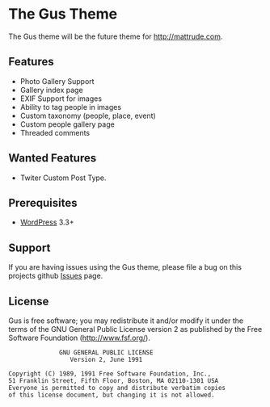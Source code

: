 # The Gus Theme

The Gus theme will be the future theme for http://mattrude.com.

## Features

* Photo Gallery Support
* Gallery index page
* EXIF Support for images
* Ability to tag people in images
* Custom taxonomy (people, place, event)
* Custom people gallery page
* Threaded comments

## Wanted Features

* Twiter Custom Post Type.

## Prerequisites
* [WordPress](http://wordpress.org) 3.3+

## Support
If you are having issues using the Gus theme, please file a bug on this projects github [Issues](https://github.com/mattrude/wp-theme-gus/issues) page.

## License
Gus is free software; you may redistribute it and/or modify it under the terms of the GNU General Public License version 2 as published by the Free Software Foundation (http://www.fsf.org/).

                  GNU GENERAL PUBLIC LICENSE
                     Version 2, June 1991
    
    Copyright (C) 1989, 1991 Free Software Foundation, Inc.,
    51 Franklin Street, Fifth Floor, Boston, MA 02110-1301 USA
    Everyone is permitted to copy and distribute verbatim copies
    of this license document, but changing it is not allowed.

